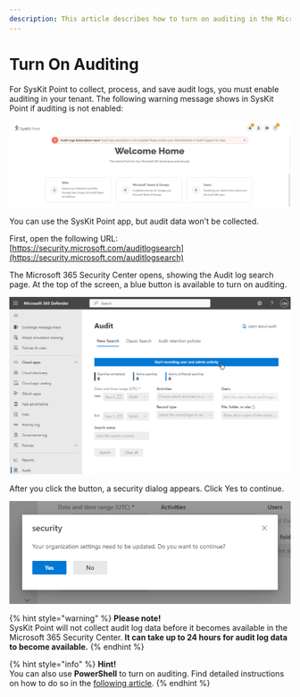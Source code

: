 ```yaml
---
description: This article describes how to turn on auditing in the Microsoft 365 Security & Compliance Center.
---
```


# Turn On Auditing

For SysKit Point to collect, process, and save audit logs, you must enable auditing in your tenant. The following warning message shows in SysKit Point if auditing is not enabled:

![SysKit Point - Audit Error](../.gitbook/assets/turn_on_auditing-point_error.png)

You can use the SysKit Point app, but audit data won't be collected.

First, open the following URL: [https://security.microsoft.com/auditlogsearch](https://security.microsoft.com/auditlogsearch)

The Microsoft 365 Security Center opens, showing the Audit log search page. At the top of the screen, a blue button is available to turn on auditing.

![Microsoft 365 Security Center - Start recording user and admin activity](../.gitbook/assets/turn_on_auditing-audit_log_search_screen.png)

After you click the button, a security dialog appears. Click Yes to continue.

![Microsoft 365 Security Center - Security dialog](../.gitbook/assets/turn_on_auditing-security_dialog.png)

{% hint style="warning" %}
**Please note!**  
SysKit Point will not collect audit log data before it becomes available in the Microsoft 365 Security Center. **It can take up to 24 hours for audit log data to become available.**
{% endhint %}

{% hint style="info" %}
**Hint!**  
You can also use **PowerShell** to turn on auditing. Find detailed instructions on how to do so in the [following article](https://docs.microsoft.com/en-us/microsoft-365/compliance/turn-audit-log-search-on-or-off).
{% endhint %}

